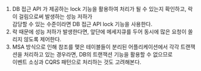 
1. DB 접근 API 가 제공하는 lock 기능을 활용하여 처리가 될 수 있는지 확인하고, 락이 걸림으로써 발생하는 성능 저하가   
감당할 수 있는 수준이라면 DB 접근 API lock 기능을 사용한다. 
3. 락 때문에 성능 저하가 발생한다면, 앞단에 메세지큐를 두어 동시에 많은 요청이 쏠리지 않도록 제어한다.
4. MSA 방식으로 인해 참조를 맺은 테이블들이 분리된 어플리케이션에서 각각 트랜잭션을 처리하고 있는 경우라면, DB의 트랜잭션 기능을 활용할 수 없으므로  
   이벤트 소싱과 CQRS 패턴으로 처리하는 것도 고려해본다.
